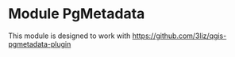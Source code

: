 # Module PgMetadata

This module is designed to work with https://github.com/3liz/qgis-pgmetadata-plugin
